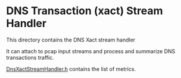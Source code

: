 # DNS Transaction (xact) Stream Handler

This directory contains the DNS Xact stream handler

It can attach to pcap input streams and process and summarize DNS transactions traffic.

[DnsXactStreamHandler.h](DnsXactStreamHandler.h) contains the list of metrics.
